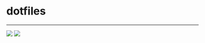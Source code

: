 # dotfiles
- - -
[![](https://img.shields.io/travis/MaxMEllon/.dotfiles.svg?style=flat-square)](https://travis-ci.org/MaxMEllon/.dotfiles)
[![](http://img.shields.io/badge/license-MIT-blue.svg?style=flat-square)](https://github.com/MaxMEllon/.dotfiles/blob/master/LICENSE.txt)


